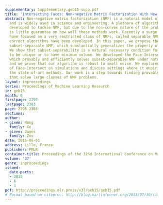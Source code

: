 ```yaml
---
supplementary: Supplementary:geb15-supp.pdf
title: 'Intersecting Faces: Non-negative Matrix Factorization With New Guarantees'
abstract: Non-negative matrix factorization (NMF) is a natural model of admixture
  and is widely used in science and engineering. A plethora of algorithms have been
  developed to tackle NMF, but due to the non-convex nature of the problem, there
  is little guarantee on how well these methods work. Recently a surge of research
  have focused on a very restricted class of NMFs, called separable NMF, where provably
  correct algorithms have been developed. In this paper, we propose the notion of
  subset-separable NMF, which substantially generalizes the property of separability.
  We show that subset-separability is a natural necessary condition for the factorization
  to be unique or to have minimum volume. We developed the Face-Intersect algorithm
  which provably and efficiently solves subset-separable NMF under natural conditions,
  and we prove that our algorithm is robust to small noise. We explored the performance
  of Face-Intersect on simulations and discuss settings where it empirically outperformed
  the state-of-art methods. Our work is a step towards finding provably correct algorithms
  that solve large classes of NMF problems.
layout: inproceedings
series: Proceedings of Machine Learning Research
id: geb15
month: 0
firstpage: 2295
lastpage: 2303
page: 2295-2303
sections: 
author:
- given: Rong
  family: Ge
- given: James
  family: Zou
date: 2015-06-01
address: Lille, France
publisher: PMLR
container-title: Proceedings of the 32nd International Conference on Machine Learning
volume: '37'
genre: inproceedings
issued:
  date-parts:
  - 2015
  - 6
  - 1
pdf: http://proceedings.mlr.press/v37/geb15/geb15.pdf
# Format based on citeproc: http://blog.martinfenner.org/2013/07/30/citeproc-yaml-for-bibliographies/
---
```

